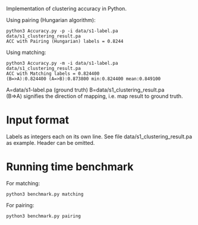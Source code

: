 Implementation of clustering accuracy in Python. 

Using pairing (Hungarian algorithm):

    python3 Accuracy.py -p -i data/s1-label.pa data/s1_clustering_result.pa  
    ACC with Pairing (Hungarian) labels = 0.8244


Using matching:

    python3 Accuracy.py -m -i data/s1-label.pa data/s1_clustering_result.pa  
    ACC with Matching labels = 0.824400
    (B=>A):0.824400 (A=>B):0.873800 min:0.824400 mean:0.849100 
   
A=data/s1-label.pa (ground truth)
B=data/s1_clustering_result.pa  
(B=>A) signifies the direction of mapping, i.e. map result to ground truth.

# Input format

Labels as integers each on its own line. See file data/s1_clustering_result.pa as example. Header can be omitted. 

# Running time benchmark

For matching:

    python3 benchmark.py matching


For pairing:

    python3 benchmark.py pairing



